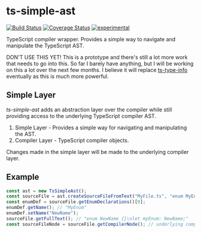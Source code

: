 ﻿ts-simple-ast
=============

[![Build Status](https://travis-ci.org/dsherret/ts-simple-ast.svg)](https://travis-ci.org/dsherret/ts-simple-ast)
[![Coverage Status](https://coveralls.io/repos/dsherret/ts-simple-ast/badge.svg?branch=master&service=github)](https://coveralls.io/github/dsherret/ts-simple-ast?branch=master)
[![experimental](http://badges.github.io/stability-badges/dist/experimental.svg)](http://github.com/badges/stability-badges)

TypeScript compiler wrapper. Provides a simple way to navigate and manipulate the TypeScript AST.

DON'T USE THIS YET! This is a prototype and there's still a lot more work that needs to go into this. So far I barely have anything, but I will be working on this a lot over the next few months.
I believe it will replace [ts-type-info](https://github.com/dsherret/ts-type-info) eventually as this is much more powerful.

## Simple Layer

*ts-simple-ast* adds an abstraction layer over the compiler while still providing access to the underlying TypeScript compiler AST.

1. Simple Layer - Provides a simple way for navigating and manipulating the AST.
2. Compiler Layer - TypeScript compiler objects.

Changes made in the simple layer will be made to the underlying compiler layer.


## Example

```typescript
const ast = new TsSimpleAst();
const sourceFile = ast.createSourceFileFromText("MyFile.ts", "enum MyEnum {}\nlet myEnum: MyEnum;");
const enumDef = sourceFile.getEnumDeclarations()[0];
enumDef.getName(); // "MyEnum"
enumDef.setName("NewName");
sourceFile.getFullText(); // "enum NewName {}\nlet myEnum: NewName;"
const sourceFileNode = sourceFile.getCompilerNode(); // underlying compiler node from the typescript AST
```
